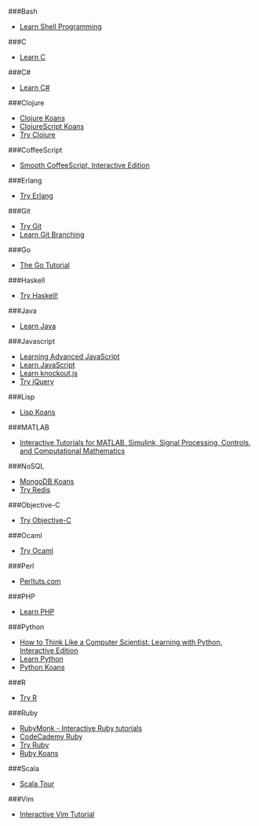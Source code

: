 ###Bash
* [Learn Shell Programming](http://www.learnshell.org)

###C
* [Learn C](http://www.learn-c.org/)

###C#
* [Learn C#](http://www.learncs.org/)

###Clojure
* [Clojure Koans](http://clojurekoans.com/)
* [ClojureScript Koans](http://clojurescriptkoans.com/)
* [Try Clojure](http://tryclj.com/)


###CoffeeScript
* [Smooth CoffeeScript, Interactive Edition](http://autotelicum.github.io/Smooth-CoffeeScript/interactive/interactive-coffeescript.html)

###Erlang
* [Try Erlang](http://www.tryerlang.org/)

###Git
* [Try Git](http://try.github.io)
* [Learn Git Branching](http://pcottle.github.io/learnGitBranching/)


###Go
* [The Go Tutorial](http://golang.org/doc/go_tutorial.html)

###Haskell
* [Try Haskell!](http://tryhaskell.org/)

###Java
* [Learn Java](http://www.learnjavaonline.org/)


###Javascript
* [Learning Advanced JavaScript](http://ejohn.org/apps/learn/)
* [Learn JavaScript](http://www.learn-js.org/)
* [Learn knockout.js](http://learn.knockoutjs.com)
* [Try jQuery](http://try.jquery.com/)


###Lisp
* [Lisp Koans](https://github.com/google/lisp-koans)


###MATLAB
* [Interactive Tutorials for MATLAB, Simulink, Signal Processing, Controls, and Computational Mathematics](http://www.mathworks.com/tutorials)


###NoSQL
* [MongoDB Koans](https://github.com/chicagoruby/MongoDB_Koans)
* [Try Redis](http://try.redis.io/)

###Objective-C
* [Try Objective-C](http://tryobjectivec.codeschool.com)

###Ocaml
* [Try Ocaml](http://try.ocamlpro.com/)

###Perl
* [Perltuts.com](http://perltuts.com)

###PHP
* [Learn PHP](http://www.learn-php.org/)

###Python
* [How to Think Like a Computer Scientist: Learning with Python, Interactive Edition](http://interactivepython.org/courselib/static/thinkcspy/index.html)
* [Learn Python](http://www.learnpython.org/)
* [Python Koans](https://github.com/gregmalcolm/python_koans)

###R
* [Try R](http://tryr.codeschool.com)

###Ruby
* [RubyMonk - Interactive Ruby tutorials](http://rubymonk.com)
* [CodeCademy Ruby](http://www.codecademy.com/tracks/ruby)
* [Try Ruby](http://tryruby.org/)
* [Ruby Koans](http://www.rubykoans.com/)

###Scala
* [Scala Tour](http://www.scala-tour.com/)

###Vim
* [Interactive Vim Tutorial](http://www.openvim.com/tutorial.html)
